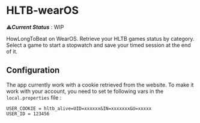# HLTB-wearOS

⚠️***Current Status*** : WIP

HowLongToBeat on WearOS. 
Retrieve your HLTB games status by category. 
Select a game to start a stopwatch and save your timed session at the end of it.

## Configuration

The app currently work with a cookie retrieved from the website. To make it work with your account, you need to set te following vars in the `local.properties` file : 
```
USER_COOKIE = hltb_alive=UID=xxxxxx&IN=xxxxxxx&U=xxxxx
USER_ID = 123456
```
